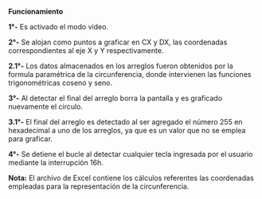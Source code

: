 **Funcionamiento**

**1°-** Es activado el modo video.

**2°-** Se alojan como puntos a graficar en CX y DX, las coordenadas correspondientes al eje X y Y respectivamente.

**2.1°-** Los datos almacenados en los arreglos fueron obtenidos por la formula paramétrica de la circunferencia, donde intervienen las funciones trigonométricas coseno y seno.

**3°-** Al detectar el final del arreglo borra la pantalla y es graficado nuevamente el circulo.

**3.1°-** El final del arreglo es detectado al ser agregado el número 255 en hexadecimal a uno de los arreglos, ya que es un valor que no se emplea para graficar.

**4°-** Se detiene el bucle al detectar cualquier tecla ingresada por el usuario mediante la interrupción 16h.

**Nota:** El archivo de Excel contiene los cálculos referentes las coordenadas empleadas para la representación de la circunferencia.
